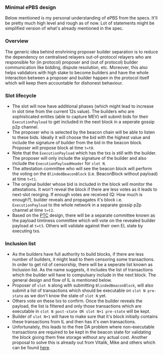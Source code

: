 ### Minimal ePBS design

Below mentioned is my personal understanding of ePBS from the specs. It'll be pretty much high level and rough as of now. Lot of statements might be simplified version of what's already mentioned in the spec. 

### Overview

The generic idea behind enshrining proposer builder separation is to reduce the dependency on centralised relayers out-of-protocol relayers who are responsible for (in protocol) proposer and (out of protocol) builder communication like bidding, dispute resolution, etc. Moreover, this also helps validators with high stake to become builders and have the whole interaction between a proposer and builder happen in the protocol itself which will keep them accountable for dishonest behaviour.

### Slot lifecycle

- The slot will now have additional phases (which might lead to increase in slot time from the current 12s value). The builders who are sophisticated entites (able to capture MEV) will submit bids for their `ExecutionPayload` to get included in the next block in a seperate gossip p2p channel. 
- The proposer who is selected by the beacon chain will be able to listen to these bids. Ideally it will choose the bid with the highest value and include the signature of builder from the bid in the beacon block. Proposer will propose block at time `t=t0`. 
- Note that the `ExecutionPayload` which has the txs is still with the builder. The proposer will only include the signature of the builder and also include the `ExecutionPayloadHeader` for `slot N`. 
- The attestation committee who will see the beacon block will perform the voting on the `BlindedBeaconBlock` (i.e. BeaconBlock without payload) at time `t=t1`. 
- The original builder whose bid is included in the block will monitor the attestations. It won't reveal the block if there are less votes as it leads to next-slot reorging. If enough votes are received (Q: How much is enough?), builder reveals and propagates it's block i.e. `ExecutionPayload` to the whole network in a separate gossip p2p channel at time `t=t2`.
- Based on the [PTC](https://ethresear.ch/t/payload-timeliness-committee-ptc-an-epbs-design/16054) design, there will be a separate committee known as the payload timliness committee which will vote on the revealed builder payload at `t=t3`. Others will validate against their own EL state by executing txs.

### Inclusion list

- As the builders have full authority to build blocks, if there are less number of builders, it might lead to them censoring some transactions. In order to get rid of censorship, there will be a seperate list known as Inclusion list. As the name suggests, it includes the list of transactions which the builder will have to compulsary include in the next block. The general design and flow of IL is mentioned below. 
- Proposer of `slot N` along with submitting `BlindedBeaconBlock`, will also submit a list of transactions which should be executable on `slot N pre-state` as we don't know the state of `slot N` yet. 
- Others vote on these txs to confirm. Once the builder reveals the payload, the list is filtered and only those transactions which are executable in `slot N post-state OR slot N+1 pre-state` will be kept. 
- Builder of `slot N+1` will have to make sure that it's block initially contains these transactions from IL and then has it's own transactions.
- Unfortunately, this leads to the free DA problem where non-executable transactions are required to be kept in the beacon state for validating the block giving them free storage without any actual cost. Another proposal to solve this is already out from Vitalik, Mike and others which can be found [here](https://ethresear.ch/t/no-free-lunch-a-new-inclusion-list-design/16389).
